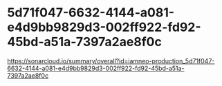 # 5d71f047-6632-4144-a081-e4d9bb9829d3-002ff922-fd92-45bd-a51a-7397a2ae8f0c
https://sonarcloud.io/summary/overall?id=iamneo-production_5d71f047-6632-4144-a081-e4d9bb9829d3-002ff922-fd92-45bd-a51a-7397a2ae8f0c
